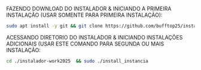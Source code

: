 FAZENDO DOWNLOAD DO INSTALADOR & INICIANDO A PRIMEIRA INSTALAÇÃO (USAR SOMENTE PARA PRIMEIRA INSTALAÇÃO):

```bash
sudo apt install -y git && git clone https://github.com/bufftop25/instalador-work2025 && sudo chmod -R 777 instalador-work2025  && cd instalador-work2025  && sudo ./install_primaria
```

ACESSANDO DIRETORIO DO INSTALADOR & INICIANDO INSTALAÇÕES ADICIONAIS (USAR ESTE COMANDO PARA SEGUNDA OU MAIS INSTALAÇÃO:
```bash
cd ./instalador-work2025  && sudo ./install_instancia
```

